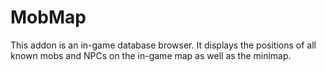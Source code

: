 # MobMap

This addon is an in-game database browser. It displays the positions of all known mobs and NPCs on the in-game map as well as the minimap.
